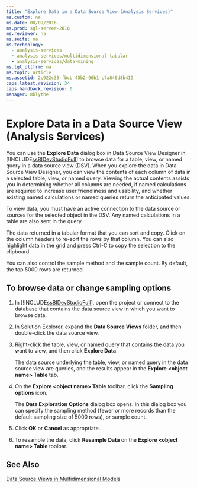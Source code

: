```yaml
---
title: "Explore Data in a Data Source View (Analysis Services)"
ms.custom: na
ms.date: 08/09/2016
ms.prod: sql-server-2016
ms.reviewer: na
ms.suite: na
ms.technology: 
  - analysis-services
  - analysis-services/multidimensional-tabular
  - analysis-services/data-mining
ms.tgt_pltfrm: na
ms.topic: article
ms.assetid: 2c922c35-fbcb-45b2-96b1-c7a846d8b419
caps.latest.revision: 34
caps.handback.revision: 0
manager: mblythe
---
```

# Explore Data in a Data Source View (Analysis Services)
You can use the **Explore Data** dialog box in Data Source View Designer in [!INCLUDE[ssBIDevStudioFull](../../Topics/TopicNameContainA/tokens/ssBIDevStudioFull_md.md)] to browse data for a table, view, or named query in a data source view (DSV). When you explore the data in Data Source View Designer, you can view the contents of each column of data in a selected table, view, or named query. Viewing the actual contents assists you in determining whether all columns are needed, if named calculations are required to increase user friendliness and usability, and whether existing named calculations or named queries return the anticipated values.  
  
 To view data, you must have an active connection to the data source or sources for the selected object in the DSV. Any named calculations in a table are also sent in the query.  
  
 The data returned in a tabular format that you can sort and copy. Click on the column headers to re-sort the rows by that column. You can also highlight data in the grid and press Ctrl-C to copy the selection to the clipboard.  
  
 You can also control the sample method and the sample count. By default, the top 5000 rows are returned.  
  
## To browse data or change sampling options  
  
1.  In [!INCLUDE[ssBIDevStudioFull](../../Topics/TopicNameContainA/tokens/ssBIDevStudioFull_md.md)], open the project or connect to the database that contains the data source view in which you want to browse data.  
  
2.  In Solution Explorer, expand the **Data Source Views** folder, and then double-click the data source view.  
  
3.  Right-click the table, view, or named query that contains the data you want to view, and then click **Explore Data**.  
  
     The data source underlying the table, view, or named query in the data source view are queries, and the results appear in the **Explore <object name\> Table** tab.  
  
4.  On the **Explore <object name\> Table** toolbar, click the **Sampling options** icon.  
  
     The **Data Exploration Options** dialog box opens. In this dialog box you can specify the sampling method (fewer or more records than the default sampling size of 5000 rows), or sample count.  
  
5.  Click **OK** or **Cancel** as appropriate.  
  
6.  To resample the data, click **Resample Data** on the **Explore <object name\> Table** toolbar.  
  
## See Also  
 [Data Source Views in Multidimensional Models](../../Topics/TopicNameNotContainA/Data-Source-Views-in-Multidimensional-Models.md)